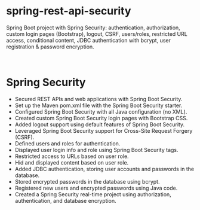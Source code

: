 # spring-rest-api-security
Spring Boot project with Spring Security: authentication, authorization, custom login pages (Bootstrap), logout, CSRF, users/roles, restricted URL access, conditional content, JDBC authentication with bcrypt, user registration &amp; password encryption.

<br>

<h1>
  Spring Security
</h1>

*   Secured REST APIs and web applications with Spring Boot Security.
*   Set up the Maven pom.xml file with the Spring Boot Security starter.
*   Configured Spring Boot Security with all Java configuration (no XML).
*   Created custom Spring Boot Security login pages with Bootstrap CSS.
*   Added logout support using default features of Spring Boot Security.
*   Leveraged Spring Boot Security support for Cross-Site Request Forgery (CSRF).
*   Defined users and roles for authentication.
*   Displayed user login info and role using Spring Boot Security tags.
*   Restricted access to URLs based on user role.
*   Hid and displayed content based on user role.
*   Added JDBC authentication, storing user accounts and passwords in the database.
*   Stored encrypted passwords in the database using bcrypt.
*   Registered new users and encrypted passwords using Java code.
*   Created a Spring Security real-time project using authorization, authentication, and database encryption.
